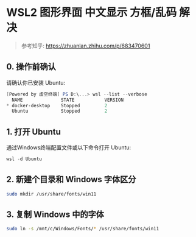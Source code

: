 # WSL2 图形界面 中文显示 方框/乱码 解决

> 参考知乎: https://zhuanlan.zhihu.com/p/683470601  

## 0. 操作前确认
请确认你已安装 Ubuntu:  
```powershell
[Powered by 虚空终端] PS D:\...> wsl --list --verbose
  NAME              STATE           VERSION
* docker-desktop    Stopped         2
  Ubuntu            Stopped         2
```

## 1. 打开 Ubuntu
通过Windows终端配置文件或以下命令打开 Ubuntu:  
```powershell
wsl -d Ubuntu
```

## 2. 新建个目录和 Windows 字体区分
```bash
sudo mkdir /usr/share/fonts/win11
```

## 3. 复制 Windows 中的字体
```bash
sudo ln -s /mnt/c/Windows/Fonts/* /usr/share/fonts/win11
```
